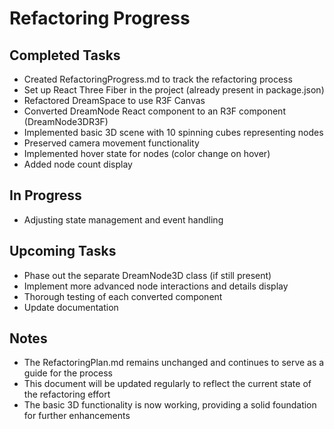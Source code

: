 # Refactoring Progress

## Completed Tasks
- Created RefactoringProgress.md to track the refactoring process
- Set up React Three Fiber in the project (already present in package.json)
- Refactored DreamSpace to use R3F Canvas
- Converted DreamNode React component to an R3F component (DreamNode3DR3F)
- Implemented basic 3D scene with 10 spinning cubes representing nodes
- Preserved camera movement functionality
- Implemented hover state for nodes (color change on hover)
- Added node count display

## In Progress
- Adjusting state management and event handling

## Upcoming Tasks
- Phase out the separate DreamNode3D class (if still present)
- Implement more advanced node interactions and details display
- Thorough testing of each converted component
- Update documentation

## Notes
- The RefactoringPlan.md remains unchanged and continues to serve as a guide for the process
- This document will be updated regularly to reflect the current state of the refactoring effort
- The basic 3D functionality is now working, providing a solid foundation for further enhancements
